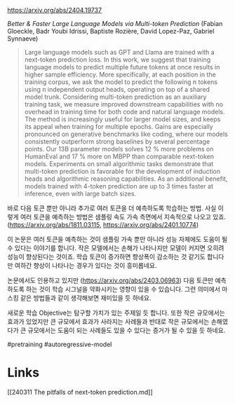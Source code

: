 https://arxiv.org/abs/2404.19737

*Better & Faster Large Language Models via Multi-token Prediction* (Fabian Gloeckle, Badr Youbi Idrissi, Baptiste Rozière, David Lopez-Paz, Gabriel Synnaeve)

> Large language models such as GPT and Llama are trained with a next-token prediction loss. In this work, we suggest that training language models to predict multiple future tokens at once results in higher sample efficiency. More specifically, at each position in the training corpus, we ask the model to predict the following n tokens using n independent output heads, operating on top of a shared model trunk. Considering multi-token prediction as an auxiliary training task, we measure improved downstream capabilities with no overhead in training time for both code and natural language models. The method is increasingly useful for larger model sizes, and keeps its appeal when training for multiple epochs. Gains are especially pronounced on generative benchmarks like coding, where our models consistently outperform strong baselines by several percentage points. Our 13B parameter models solves 12 % more problems on HumanEval and 17 % more on MBPP than comparable next-token models. Experiments on small algorithmic tasks demonstrate that multi-token prediction is favorable for the development of induction heads and algorithmic reasoning capabilities. As an additional benefit, models trained with 4-token prediction are up to 3 times faster at inference, even with large batch sizes.

바로 다음 토큰 뿐만 아니라 추가로 여러 토큰을 더 예측하도록 학습하는 방법. 사실 이렇게 여러 토큰을 예측하는 방법은 샘플링 속도 가속 측면에서 지속적으로 나오고 있죠. (https://arxiv.org/abs/1811.03115, https://arxiv.org/abs/2401.10774)

이 논문은 여러 토큰을 예측하는 것이 샘플링 가속 뿐만 아니라 성능 자체에도 도움이 될 수 있다는 이야기를 합니다. 작은 모델에서는 손해가 나타나지만 모델이 커지면 오히려 성능이 향상된다는 것이죠. 학습 토큰이 증가하면 향상폭이 감소하는 것 같기도 합니다만 여하간 향상이 나타나는 경우가 있다는 것이 흥미롭네요.

논문에서도 인용하고 있지만 (https://arxiv.org/abs/2403.06963) 다음 토큰만 예측하도록 하는 것이 학습 시그널을 약화시키는 영향이 있을 수 있습니다. 그런 의미에서 마스킹 같은 방법들과 같이 생각해보면 재미있을 듯 하네요.

새로운 학습 Objective는 탐구할 가치가 있는 주제일 듯 합니다. 또한 작은 규모에서는 효과가 있었지만 큰 규모에서 효과가 사라지는 사례들과 반대로 작은 규모에서는 손해였다가 큰 규모에서는 도움이 되는 사례들도 있을 수 있다는 증거가 될 수 있을 듯 하네요.

#pretraining #autoregressive-model

# Links

[[240311 The pitfalls of next-token prediction.md]]